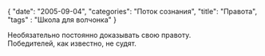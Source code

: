 {
   "date": "2005-09-04",
   "categories": "Поток сознания",
   "title": "Правота", 
   "tags" : "Школа для волчонка"
}

Необязательно постоянно доказывать свою правоту.  
Победителей, как известно, не судят.
